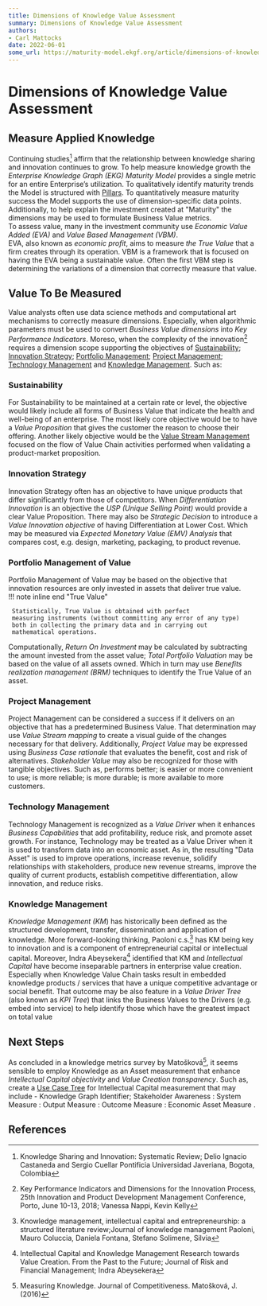 ```yaml
---
title: Dimensions of Knowledge Value Assessment
summary: Dimensions of Knowledge Value Assessment
authors:
- Carl Mattocks
date: 2022-06-01
some_url: https://maturity-model.ekgf.org/article/dimensions-of-knowledge-value-assessment/
---
```

# Dimensions of Knowledge Value Assessment

## Measure Applied Knowledge

Continuing studies[^1] affirm that the relationship between 
knowledge sharing and innovation continues to grow. 
To help measure knowledge growth the _Enterprise Knowledge Graph (EKG) 
Maturity Model_ provides a single metric for an entire Enterprise’s 
utilization. 
To qualitatively identify maturity trends the Model is structured
with [Pillars](../../pillar). 
To quantitatively measure maturity success the Model supports the 
use of dimension-specific data points. 
Additionally, to help explain the investment created at "Maturity" 
the dimensions may be used to formulate Business Value metrics.  
To assess value, many in the investment community use 
_Economic Value Added (EVA)_ and _Value Based Management (VBM)_.  
EVA, also known as _economic profit_, aims to measure _the True Value_ 
that a firm creates through its operation. 
VBM is a framework that is focused on having the EVA being a 
sustainable value. 
Often the first VBM step is determining the variations of a 
dimension that correctly measure that value.

## Value To Be Measured

Value analysts often use data science methods and computational art 
mechanisms to correctly measure dimensions. 
Especially, when algorithmic parameters must be used to convert 
_Business Value dimensions_ into _Key Performance Indicators_. 
Moreso, when the complexity of the innovation[^2] requires a 
dimension scope supporting the objectives of 
[Sustainability](#sustainability); 
[Innovation Strategy](#innovation-strategy); 
[Portfolio Management](#portfolio-management-of-value); 
[Project Management](#project-management); 
[Technology Management](#technology-management) and 
[Knowledge Management](#knowledge-management). 
Such as:

### Sustainability

For Sustainability to be maintained at a certain rate or level,
the objective would likely include all forms of Business Value
that indicate the health and well-being of an enterprise. 
The most likely core objective would be to have a _Value Proposition_
that gives the customer the reason to choose their offering. 
Another likely objective would be the [Value Stream Management](/pillar/business/capability-area/business-model-elaboration/capability/value-chain/dimensions)
focused on the flow of Value Chain activities performed when 
validating a product-market proposition.

### Innovation Strategy

Innovation Strategy often has an objective to have unique products
that differ significantly from those of competitors. 
When _Differentiation Innovation_ is an objective the 
_USP (Unique Selling Point)_ would provide a clear Value Proposition.
There may also be _Strategic Decision_ to introduce a _Value Innovation
objective_ of having Differentiation at Lower Cost.
Which may be measured via _Expected Monetary Value (EMV) Analysis_ 
that compares cost, e.g. design, marketing, packaging, to product revenue.

### Portfolio Management of Value 

Portfolio Management of Value may be based on the objective that 
innovation resources are only invested in assets that deliver 
true value.  
!!! note inline end "True Value"

     Statistically, True Value is obtained with perfect 
     measuring instruments (without committing any error of any type) 
     both in collecting the primary data and in carrying out 
     mathematical operations.
Computationally, _Return On Investment_ may be calculated by 
subtracting the amount invested from the asset value; 
_Total Portfolio Valuation_ may be based on the value of all 
assets owned. 
Which in turn may use _Benefits realization management (BRM)_ 
techniques to identify the True Value of an asset.

### Project Management

Project Management can be considered a success if it delivers 
on an objective that has a predetermined Business Value. 
That determination may use _Value Stream mapping_ to create a
visual guide of the changes necessary for that delivery. 
Additionally, _Project Value_ may be expressed using _Business Case 
rationale_ that evaluates the benefit, cost and risk of alternatives.
_Stakeholder Value_ may also be recognized for those with 
tangible objectives. 
Such as, performs better; is easier or more convenient to use; 
is more reliable; is more durable; is more available to more customers.

### Technology Management

Technology Management is recognized as a _Value Driver_ when it 
enhances _Business Capabilities_ that add profitability, reduce risk, 
and promote asset growth. 
For instance, Technology may be treated as a Value Driver when 
it is used to transform data into an economic asset. 
As in, the resulting "Data Asset" is used to improve operations, 
increase revenue, solidify relationships with stakeholders,
produce new revenue streams, improve the quality of current products, 
establish competitive differentiation, allow innovation, and reduce risks.

### Knowledge Management

_Knowledge Management (KM_) has historically been defined as the 
structured development, transfer, dissemination and application 
of knowledge. 
More forward-looking thinking, Paoloni c.s.[^3] has KM being key
to innovation and is a component of entrepreneurial capital or 
intellectual capital. 
Moreover, Indra Abeysekera[^4] identified that KM and 
_Intellectual Capital_ have become inseparable partners in 
enterprise value creation. 
Especially when Knowledge Value Chain tasks result in 
embedded knowledge products / services that have a 
unique competitive advantage or social benefit. 
That outcome may be also feature in a 
_Value Driver Tree_ (also known as _KPI Tree_) 
that links the Business Values to the Drivers
(e.g. embed into service) to help identify those which have 
the greatest impact on total value

## Next Steps

As concluded in a knowledge metrics survey by Matošková[^5], 
it seems sensible to employ Knowledge as an Asset measurement
that enhance _Intellectual Capital objectivity_ and 
_Value Creation transparency_. 
Such as, create a [Use Case Tree](https://use-case-tree-method.ekgf.org)
for Intellectual Capital measurement that may include - Knowledge Graph Identifier; 
Stakeholder Awareness : System Measure : Output Measure : 
Outcome Measure : Economic Asset Measure .

## References

[^1]: Knowledge Sharing and Innovation: Systematic Review; Delio Ignacio Castaneda and Sergio Cuellar Pontificia Universidad Javeriana, Bogota, Colombia
[^2]: Key Performance Indicators and Dimensions for the Innovation Process, 25th Innovation and Product Development Management Conference, Porto, June 10-13, 2018; Vanessa Nappi, Kevin Kelly
[^3]: Knowledge management, intellectual capital and entrepreneurship: a structured literature review;Journal of knowledge management  Paoloni, Mauro Coluccia, Daniela Fontana, Stefano Solimene, Silvia
[^4]: Intellectual Capital and Knowledge Management Research towards Value Creation. From the Past to the Future;  Journal of Risk and Financial Management; Indra Abeysekera
[^5]: Measuring Knowledge. Journal of Competitiveness. Matošková, J. (2016) 

















